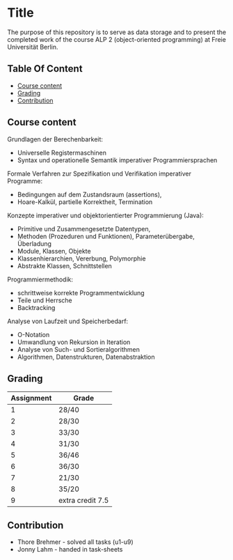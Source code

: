 # Title

The purpose of this repository is to serve as data storage and to present the completed work of the course ALP 2 (object-oriented programming) at Freie Universität Berlin.

## Table Of Content

- [Course content](#course-content)
- [Grading](#grading)
- [Contribution](#contribution)


## Course content

Grundlagen der Berechenbarkeit:
- Universelle Registermaschinen
- Syntax und operationelle Semantik imperativer Programmiersprachen

Formale Verfahren zur Spezifikation und Verifikation imperativer Programme:
- Bedingungen auf dem Zustandsraum (assertions),
- Hoare-Kalkül, partielle Korrektheit, Termination

Konzepte imperativer und objektorientierter Programmierung (Java):
- Primitive und Zusammengesetzte Datentypen,
- Methoden (Prozeduren und Funktionen), Parameterübergabe, Überladung
- Module, Klassen, Objekte
- Klassenhierarchien, Vererbung, Polymorphie
- Abstrakte Klassen, Schnittstellen

Programmiermethodik:
- schrittweise korrekte Programmentwicklung
- Teile und Herrsche
- Backtracking

Analyse von Laufzeit und Speicherbedarf:
- O-Notation
- Umwandlung von Rekursion in Iteration
- Analyse von Such- und Sortieralgorithmen
- Algorithmen, Datenstrukturen, Datenabstraktion

## Grading

| Assignment  | Grade |
| ------------- | ------------- |
| 1  | 28/40  |
| 2  | 28/30  |
| 3  | 33/30  |
| 4  | 31/30  |
| 5  | 36/46  |
| 6  | 36/30  |
| 7  | 21/30  |
| 8  | 35/20  |
| 9  | extra credit 7.5  |



## Contribution

* Thore Brehmer - solved all tasks (u1-u9)
* Jonny Lahm - handed in task-sheets